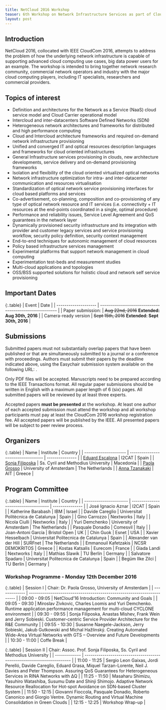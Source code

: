 ```yaml
---
title: NetCloud 2016 Workshop 
teaser: 6th Workshop on Network Infrastructure Services as part of Cloud Computing (NetCloud 2016) in conjunction with CloudCom 2016, Luxembourg, December 12, 2016.
layout: post
---
```

## Introduction

NetCloud 2016, collocated with IEEE CloudCom 2016, attempts to address the problem of how the underlying network infrastructure is capable of supporting advanced cloud computing use cases, big data power users for an example. The workshop is intended to bring together network research community, commercial network operators and industry with the major cloud computing players, including IT specialists, researchers and commercial providers.

## Topics of interest

* Definition and architectures for the Network as a Service (NaaS) cloud service model and Cloud Carrier operational model
* Intercloud and inter-datacenters Software Defined Networks (SDN)
* Heterogeneous network architectures and frameworks for distributed and high performance computing
* Cloud and Intercloud architecture frameworks and required on-demand network infrastructure provisioning
* Unified and converged IT and optical resources description languages and frameworks for cloud oriented infrastructures
* General Infrastructure services provisioning in clouds, new architecture developments, service delivery and on-demand provisioning frameworks
* Isolation and flexibility of the cloud oriented virtualized optical networks
* Network infrastructure optimization for intra- and inter-datacenter communication and resources virtualisation
* Standardization of optical network service provisioning interfaces for cloud based platforms and services
* Co-advertisement, co-planning, composition and co-provisioning of any type of optical network resource and IT services (i.e. connectivity + IT resources at the end-points coordinated in a single, optimal procedure)
* Performance and reliability issues, Service Level Agreement and QoS guarantees in the network layer
* Dynamically provisioned security infrastructure and its integration with provider and customer legacy services and service provisioning workflow, security policy definition, security context management
* End-to-end techniques for autonomic management of cloud resources
* Policy based infrastructure services management
* Experimental platforms that support network management in cloud computing
* Experimentation test-beds and measurement studies
* Multi-cloud applications and topologies
* OSS/BSS supported solutions for holistic cloud and network self service provisioning

## Important Dates

{:.table}
| Event                | Date                                                     |
| -------------------- | -------------------------------------------------------- |
| Paper submission:    | ~~Aug 22nd, 2016~~ **Extended: Aug 30th, 2016**   |
| Camera-ready version | ~~Sept 15th, 2016~~ **Extended: Sept 30th, 2016** |

## Submissions

Submitted papers must not substantially overlap papers that have been published or that are simultaneously submitted to a journal or a conference with proceedings. Authors must submit their papers by the deadline indicated above, using the Easychair submission system available on the following URL: .

Only PDF files will be accepted. Manuscripts need to be prepared according to the IEEE Transactions format. All regular paper submissions should be written in English with a maximum paper length of 6 (six) pages. All submitted papers will be reviewed by at least three experts.

Accepted papers **must be presented** at the workshop. At least one author of each accepted submission must attend the workshop and all workshop participants must pay at least the CloudCom 2016 workshop registration fee. All accepted papers will be published by the IEEE. All presented papers will be subject to peer review process.

## Organizers

{:.table}
| Name                  | Institute                          | Country         |
| --------------------- | ---------------------------------- | --------------- |
| [Eduard Escalona][38] | I2CAT                              | Spain           |
| [Sonja Filiposka][39] | Ss. Cyril and Methodius University | Macedonia       |
| [Paola Grosso][40]    | University of Amsterdam            | The Netherlands |
| [Anna Tzanakaki][41]  | AIT                                | Greece          |

## Program Committee

{:.table}
| Name                   | Institute                            | Country         |
| ---------------------- | ------------------------------------ | --------------- |
| José Ignacio Aznar     | I2CAT                                | Spain           |
| Katherine Barabash     | IBM                                  | Israel          |
| Davide Careglio        | Universitat Politècnica de Catalunya | Spain           |
| Gino Carrozzo          | Nextworks                            | Italy           |
| Nicola Ciulli          | Nextworks                            | Italy           |
| Yuri Demchenko         | University of Amsterdam              | The Netherlands |
| Pasquale Donadio       | Comesvil                             | Italy           |
| Joan-Antoni García     | Bristol Open                         | UK              |
| Chin Guok              | Esnet                                | USA             |
| Xavier Hesselbach      | Universitat Politecnica de Catalunya | Spain           |
| Alexander van der Hill | SURFnet                              | The Netherlands |
| Emmanouil Kafetzakis   | NCSR DEMOKRITOS                      | Greece          |
| Kostas Katsalis        | Eurecom                              | France          |
| Giada Landi            | Nextworks                            | Italy           |
| Mathias Slawik         | TU Berlin                            | Germany         |
| Salvatore Spadaro      | Universitat Politecnica de Catalunya | Spain           |
| Begüm Ilke Zilci       | TU Berlin                            | Germany         |

### Workshop Programme - Monday 12th December 2016

{:.table}
| Session I     | Chair: Dr. Paola Grosso, University of Amsterdam                        |
| ------------- | ----------------------------------------------------------------------- |
| 09:00 - 09:05 | NetCloud’16 Introduction: Community and Goals                           |
| 09:05 - 09:30 | Miroslav Zivkovic, Charles Loomis and Yuri Demchenko. Runtime application performance management for multi-cloud CYCLONE environment |
| 09:30 - 09:55  | Sonja Filiposka, Anastas Mishev, Frank Wein and Jerry Sobieski. Customer-centric Service Provider Architecture for the R&E Community |
| 09:55 - 10:30 | Susanne Naegele-Jackson, Jerry Sobieski, Jakub Gutkowski and Michal Hažlinský. Creating Automated Wide-Area Virtual Networks with GTS – Overview and Future Developments |
| 10:30 - 11:00 | Coffe Break                                                             |

{:.table}
| Session II    | Chair: Assoc. Prof. Sonja Filiposka, Ss. Cyril and Methodius University |
| ------------- | ----------------------------------------------------------------------- |
| 11:00 - 11:25 | Sergio Leon Gaixas, Jordi Perelló, Davide Careglio, Eduard Grasa, Miquel Tarzan-Lorente, Neil J. Davies and Peter Thompson. Assuring QoS Guarantees for Heterogeneous Services in RINA Networks with ΔQ |
| 11:25 - 11:50 | Masaharu Shimizu, Yasuhiro Watashiba, Susumu Date and Shinji Shimojo. Adaptive Network Resource Reallocation for Hot-spot Avoidance on SDN-based Cluster System |
| 11:50 - 12:15 | Giovanni Fioccola, Pasquale Donadio, Roberto Canonico and Giorgio Ventre. Dynamic Routing and Virtual Machine Consolidation in Green Clouds |
| 12:15 - 12:25 | Workshop Wrap-up                                                        |

[38]: mailto:eduard.escalona(at)i2cat.net
[39]: mailto:sonja.filiposka(at)finki.ukim.mk
[40]: mailto:p.grosso(at)uva.nl
[41]: mailto:atzanakaki(at)phys.uoa.gr
